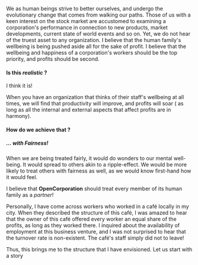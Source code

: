 


We as human beings strive to better ourselves, and undergo the evolutionary change that comes from walking our paths. Those of us with a keen interest on the stock market are accustomed to examining a corporation's performance in connection to new products, market developments, current state of world events and so on. Yet, we do not hear of the truest asset to any organization. I believe that the human family's wellbeing is being pushed aside all for the sake of profit. I believe that the wellbeing and happiness of a corporation's workers should be the top priority, and profits should be second. 



#### Is this *realistic* ?


I think it is!


When you have an organization that thinks of their staff's wellbeing at all times, we will find that productivity will improve, and profits will soar ( as long as all the internal and external aspects that affect profits are in harmony). 



#### How do we achieve that ?



##### ... with Fairness! 


When we are being treated fairly, it would do wonders to our mental well-being. It would spread to others akin to a ripple-effect. We would be more likely to treat others with fairness as well, as we would know first-hand how it would feel. 


I believe that **OpenCorporation** should treat every member of its human family as a *partner*!


Personally, I have come across workers who worked in a café locally in my city. When they described the structure of this café, I was amazed to hear that the owner of this café offered every worker an equal share of the profits, as long as they worked there. I inquired about the availability of employment at this business venture, and I was not surprised to hear that the turnover rate is non-existent. The café's staff simply did not to leave! 


Thus, this brings me to the structure that I have envisioned. Let us start with a story 